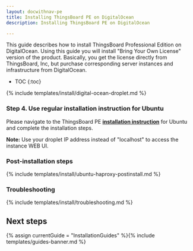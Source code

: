 ```yaml
---
layout: docwithnav-pe
title: Installing ThingsBoard PE on DigitalOcean 
description: Installing ThingsBoard PE on DigitalOcean

---
```


This guide describes how to install ThingsBoard Professional Edition on DigitalOcean. 
Using this guide you will install "Bring Your Own License" version of the product.
Basically, you get the license directly from ThingsBoard, Inc, but purchase corresponding server instances and infrastructure from DigitalOcean.       

* TOC
{:toc}


{% include templates/install/digital-ocean-droplet.md %} 

### Step 4. Use regular installation instruction for Ubuntu

Please navigate to the ThingsBoard PE [**installation instruction**](/thingsboard-learning/docs/user-guide/install/pe/ubuntu/) 
for Ubuntu and complete the installation steps.

**Note:** Use your droplet IP address instead of "localhost" to access the instance WEB UI.

### Post-installation steps

{% include templates/install/ubuntu-haproxy-postinstall.md %}

### Troubleshooting

{% include templates/install/troubleshooting.md %}

## Next steps

{% assign currentGuide = "InstallationGuides" %}{% include templates/guides-banner.md %}





